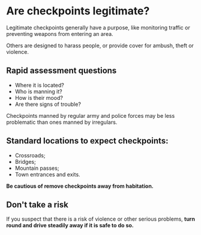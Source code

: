 [Title]: # (Assessment)
[Order]: # (0)

# Are checkpoints legitimate?

Legitimate checkpoints generally have a purpose, like monitoring traffic or preventing weapons from entering an area. 

Others are designed to harass people, or provide cover for ambush, theft or violence. 

## Rapid assessment questions

*   Where it is located?
*   Who is manning it?
*   How is their mood?
*   Are there signs of trouble?

Checkpoints manned by regular army and police forces may be less problematic than ones manned by irregulars.

## Standard locations to expect checkpoints: 

*	Crossroads; 
*	Bridges;
*	Mountain passes;
*	Town entrances and exits. 

**Be cautious of remove checkpoints away from habitation.** 

## Don't take a risk

If you suspect that there is a risk of violence or other serious problems, **turn round and drive steadily away if it is safe to do so.**

